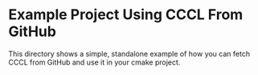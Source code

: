 
# Example Project Using CCCL From GitHub

This directory shows a simple, standalone example of how you can fetch CCCL from GitHub and use it in your cmake project.

